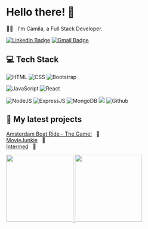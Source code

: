# Hello there! 👋

:woman_technologist: &nbsp; I'm Camila, a Full Stack Developer.
    
[![Linkedin Badge](https://img.shields.io/badge/-LinkedIn-blue?style=flat-square&logo=Linkedin&logoColor=white&link=https://www.linkedin.com/in/camilaboaventura/)](https://www.linkedin.com/in/camilaboaventura/)
[![Gmail Badge](https://img.shields.io/badge/-Gmail-c14438?style=flat-square&logo=Gmail&logoColor=white&link=mailto:camilamboaventura@gmail.com)](mailto:camilamboaventura@gmail.com)
    
    
## :computer: Tech Stack

![HTML](https://img.shields.io/badge/HTML5-E34F26?style=for-the-badge&logo=html5&logoColor=white) ![CSS](https://img.shields.io/badge/CSS-239120?&style=for-the-badge&logo=css3&logoColor=white) <img alt="Bootstrap" src="https://img.shields.io/badge/bootstrap-%23563D7C.svg?&style=for-the-badge&logo=bootstrap&logoColor=white"/> 

![JavaScript](https://img.shields.io/badge/JavaScript-F7DF1E?style=for-the-badge&logo=javascript&logoColor=black) <img alt="React" src="https://img.shields.io/badge/react-%2320232a.svg?&style=for-the-badge&logo=react&logoColor=%2361DAFB"/> 

![NodeJS](https://img.shields.io/badge/Node.js-43853D?style=for-the-badge&logo=node.js&logoColor=white) ![ExpressJS](https://img.shields.io/badge/Express.js-404D59?style=for-the-badge) ![MongoDB](https://img.shields.io/badge/MongoDB-4EA94B?style=for-the-badge&logo=mongodb&logoColor=white)
![](https://img.shields.io/badge/git%20-%23F05033.svg?&style=for-the-badge&logo=git&logoColor=white) ![Github](https://img.shields.io/badge/github%20-%23121011.svg?&style=for-the-badge&logo=github&logoColor=white)


## :open_file_folder: My latest projects

[Amsterdam Boat Ride - The Game!](https://github.com/camilamboaventura/game-project) &nbsp; :speedboat:
<br />
[MovieJunkie](https://github.com/camilamboaventura/MovieJunkie) &nbsp; :movie_camera:
<br />
[Intermed](https://github.com/ialmeidapb/intermed-client-MERN) &nbsp; :syringe: 
<br />

<p align="left">
<a href="https://github.com/camilamboaventura">
  <img height="180em" src="https://github-readme-stats.vercel.app/api/?username=camilamboaventura&count_private=true&show_icons=true"/>
  <img height="180em" src="https://github-readme-stats.vercel.app/api/top-langs/?username=camilamboaventura&layout=compact&langs_count=8"/>
</a>
</p>
